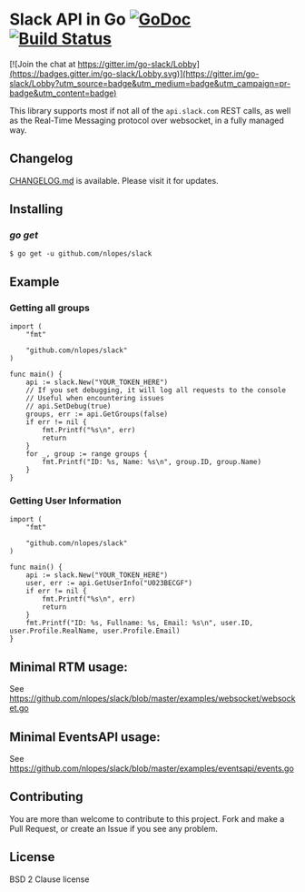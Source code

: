 Slack API in Go [![GoDoc](https://godoc.org/github.com/nlopes/slack?status.svg)](https://godoc.org/github.com/nlopes/slack) [![Build Status](https://travis-ci.org/nlopes/slack.svg)](https://travis-ci.org/nlopes/slack)
===============

[![Join the chat at https://gitter.im/go-slack/Lobby](https://badges.gitter.im/go-slack/Lobby.svg)](https://gitter.im/go-slack/Lobby?utm_source=badge&utm_medium=badge&utm_campaign=pr-badge&utm_content=badge)

This library supports most if not all of the `api.slack.com` REST
calls, as well as the Real-Time Messaging protocol over websocket, in
a fully managed way.




## Changelog

[CHANGELOG.md](https://github.com/nlopes/slack/blob/master/CHANGELOG.md) is available. Please visit it for updates.

## Installing

### *go get*

    $ go get -u github.com/nlopes/slack

## Example

### Getting all groups

```golang
import (
	"fmt"

	"github.com/nlopes/slack"
)

func main() {
	api := slack.New("YOUR_TOKEN_HERE")
	// If you set debugging, it will log all requests to the console
	// Useful when encountering issues
	// api.SetDebug(true)
	groups, err := api.GetGroups(false)
	if err != nil {
		fmt.Printf("%s\n", err)
		return
	}
	for _, group := range groups {
		fmt.Printf("ID: %s, Name: %s\n", group.ID, group.Name)
	}
}
```

### Getting User Information

```golang
import (
    "fmt"

    "github.com/nlopes/slack"
)

func main() {
    api := slack.New("YOUR_TOKEN_HERE")
    user, err := api.GetUserInfo("U023BECGF")
    if err != nil {
	    fmt.Printf("%s\n", err)
	    return
    }
    fmt.Printf("ID: %s, Fullname: %s, Email: %s\n", user.ID, user.Profile.RealName, user.Profile.Email)
}
```

## Minimal RTM usage:

See https://github.com/nlopes/slack/blob/master/examples/websocket/websocket.go


## Minimal EventsAPI usage:

See https://github.com/nlopes/slack/blob/master/examples/eventsapi/events.go


## Contributing

You are more than welcome to contribute to this project.  Fork and
make a Pull Request, or create an Issue if you see any problem.

## License

BSD 2 Clause license
